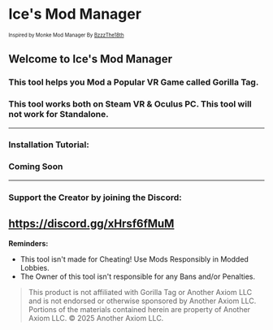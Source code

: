 # Ice's Mod Manager
<sup><sub>Inspired by Monke Mod Manager By  [BzzzThe18th](https://github.com/BzzzThe18th/MonkeModManager)</sub></sup>

## Welcome to Ice's Mod Manager
### This tool helps you Mod a Popular VR Game called Gorilla Tag.
### This tool works both on Steam VR & Oculus PC. This tool will not work for Standalone.
------------------------------------------------------------------------------------------
### Installation Tutorial:
### Coming Soon
------------------------------------------------------------------------------------------
### Support the Creator by joining the Discord:
https://discord.gg/xHrsf6fMuM
------------------------------------------------------------------------------------------
**Reminders:**
- This tool isn't made for Cheating! Use Mods Responsibly in Modded Lobbies.
- The Owner of this tool isn't responsible for any Bans and/or Penalties. 
> This product is not affiliated with Gorilla Tag or Another Axiom LLC and is not endorsed or otherwise sponsored by Another Axiom LLC. Portions of the materials contained herein are property of Another Axiom LLC. © 2025 Another Axiom LLC.
